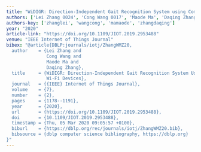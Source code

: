 ```yaml
---
title: "WiDIGR: Direction-Independent Gait Recognition System using Commercial Wi-Fi Devices"
authors: ['Lei Zhang 0024', 'Cong Wang 0017', 'Maode Ma', 'Daqing Zhang 0001']
authors-key: ['zhanglei', 'wangcong', 'mamaode', 'zhangdaqing']
year: "2020"
article-link: "https://doi.org/10.1109/JIOT.2019.2953488"
venue: "IEEE Internet of Things Journal"
bibex: "@article{DBLP:journals/iotj/ZhangWMZ20,
  author    = {Lei Zhang and
               Cong Wang and
               Maode Ma and
               Daqing Zhang},
  title     = {WiDIGR: Direction-Independent Gait Recognition System Using Commercial
               Wi-Fi Devices},
  journal   = {{IEEE} Internet of Things Journal},
  volume    = {7},
  number    = {2},
  pages     = {1178--1191},
  year      = {2020},
  url       = {https://doi.org/10.1109/JIOT.2019.2953488},
  doi       = {10.1109/JIOT.2019.2953488},
  timestamp = {Thu, 05 Mar 2020 09:05:57 +0100},
  biburl    = {https://dblp.org/rec/journals/iotj/ZhangWMZ20.bib},
  bibsource = {dblp computer science bibliography, https://dblp.org}
}"
---
```

